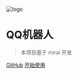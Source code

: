 ![logo](https://docsify.js.org/_media/icon.svg)

# QQ机器人

> 本项目基于 mirai 开发

[GitHub](https://github.com/duan649953543/Qbot)
[开始使用](#基本功能)